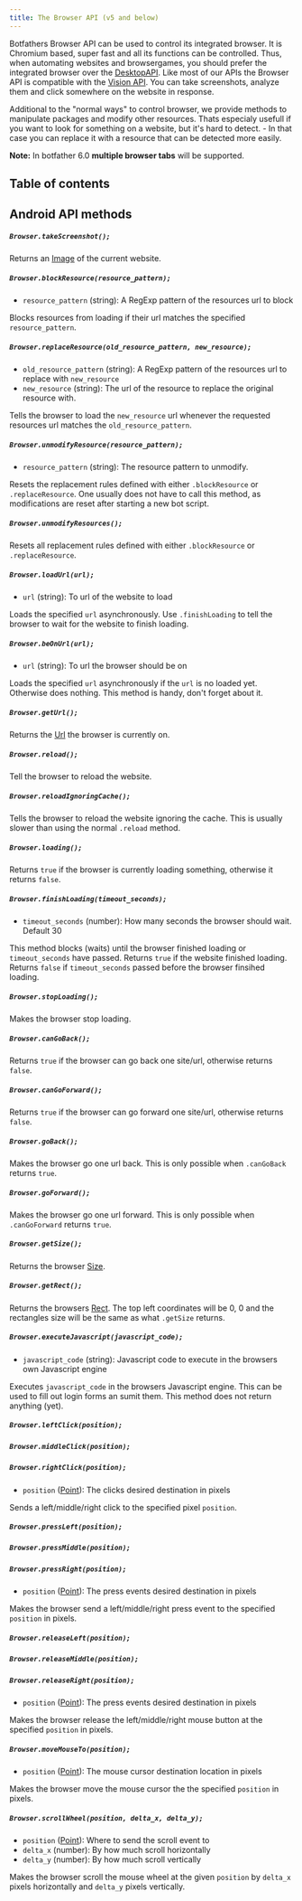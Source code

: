 ```yaml
---
title: The Browser API (v5 and below)
---
```


Botfathers Browser API can be used to control its integrated browser. It is Chromium based, super fast and all its functions can be controlled. Thus, when automating websites and browsergames, you should prefer the integrated browser over the [DesktopAPI](../apis/desktop). Like most of our APIs the Browser API is compatible with the [Vision API](../apis/vision). You can take screenshots, analyze them and click somewhere on the website in response.

Additional to the "normal ways" to control browser, we provide methods to manipulate packages and modify other resources. Thats especialy usefull if you want to look for something on a website, but it's hard to detect. - In that case you can replace it with a resource that can be detected more easily.

**Note:** In botfather 6.0 **multiple browser tabs** will be supported.

## Table of contents

## Android API methods

##### `Browser.takeScreenshot();`

Returns an [Image](../image) of the current website.

##### `Browser.blockResource(resource_pattern);`

- `resource_pattern` (string): A RegExp pattern of the resources url to block

Blocks resources from loading if their url matches the specified `resource_pattern`.

##### `Browser.replaceResource(old_resource_pattern, new_resource);`

- `old_resource_pattern` (string): A RegExp pattern of the resources url to replace with `new_resource`
- `new_resource` (string): The url of the resource to replace the original resource with.

Tells the browser to load the `new_resource` url whenever the requested resources url matches the `old_resource_pattern`.

##### `Browser.unmodifyResource(resource_pattern);`

- `resource_pattern` (string): The resource pattern to unmodify.

Resets the replacement rules defined with either `.blockResource` or `.replaceResource`. One usually does not have to call this method, as modifications are reset after starting a new bot script.

##### `Browser.unmodifyResources();`

Resets all replacement rules defined with either `.blockResource` or `.replaceResource`.

##### `Browser.loadUrl(url);`

- `url` (string): To url of the website to load

Loads the specified `url` asynchronously. Use `.finishLoading` to tell the browser to wait for the website to finish loading.

##### `Browser.beOnUrl(url);`

- `url` (string): To url the browser should be on

Loads the specified `url` asynchronously if the `url` is no loaded yet. Otherwise does nothing. This method is handy, don't forget about it.

##### `Browser.getUrl();`

Returns the [Url](../url) the browser is currently on.

##### `Browser.reload();`

Tell the browser to reload the website.

##### `Browser.reloadIgnoringCache();`

Tells the browser to reload the website ignoring the cache. This is usually slower than using the normal `.reload` method.

##### `Browser.loading();`

Returns `true` if the browser is currently loading something, otherwise it returns `false`.

##### `Browser.finishLoading(timeout_seconds);`

- `timeout_seconds` (number): How many seconds the browser should wait. Default 30

This method blocks (waits) until the browser finished loading or `timeout_seconds` have passed. Returns `true` if the website finished loading. Returns `false` if `timeout_seconds` passed before the browser finsihed loading.

##### `Browser.stopLoading();`

Makes the browser stop loading.

##### `Browser.canGoBack();`

Returns `true` if the browser can go back one site/url, otherwise returns `false`.

##### `Browser.canGoForward();`

Returns `true` if the browser can go forward one site/url, otherwise returns `false`.

##### `Browser.goBack();`

Makes the browser go one url back. This is only possible when `.canGoBack` returns `true`.

##### `Browser.goForward();`

Makes the browser go one url forward. This is only possible when `.canGoForward` returns `true`.

##### `Browser.getSize();`

Returns the browser [Size](../size).

##### `Browser.getRect();`

Returns the browsers [Rect](../size). The top left coordinates will be 0, 0 and the rectangles size will be the same as what `.getSize` returns.

##### `Browser.executeJavascript(javascript_code);`

- `javascript_code` (string): Javascript code to execute in the browsers own Javascript engine

Executes `javascript_code` in the browsers Javascript engine. This can be used to fill out login forms an sumit them. This method does not return anything (yet).

##### `Browser.leftClick(position);`

##### `Browser.middleClick(position);`

##### `Browser.rightClick(position);`

- `position` ([Point](../point)): The clicks desired destination in pixels

Sends a left/middle/right click to the specified pixel `position`.

##### `Browser.pressLeft(position);`

##### `Browser.pressMiddle(position);`

##### `Browser.pressRight(position);`

- `position` ([Point](../point)): The press events desired destination in pixels

Makes the browser send a left/middle/right press event to the specified `position` in pixels.

##### `Browser.releaseLeft(position);`

##### `Browser.releaseMiddle(position);`

##### `Browser.releaseRight(position);`

- `position` ([Point](../point)): The press events desired destination in pixels

Makes the browser release the left/middle/right mouse button at the specified `position` in pixels.

##### `Browser.moveMouseTo(position);`

- `position` ([Point](../point)): The mouse cursor destination location in pixels

Makes the browser move the mouse cursor the the specified `position` in pixels.

##### `Browser.scrollWheel(position, delta_x, delta_y);`

- `position` ([Point](../point)): Where to send the scroll event to
- `delta_x` (number): By how much scroll horizontally
- `delta_y` (number): By how much scroll vertically

Makes the browser scroll the mouse wheel at the given `position` by `delta_x` pixels horizontally and `delta_y` pixels vertically.

